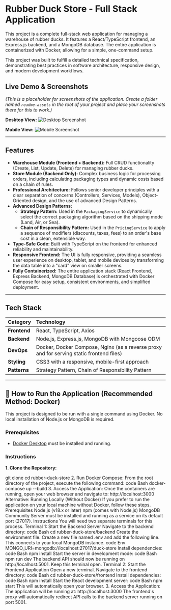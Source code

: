 # Rubber Duck Store - Full Stack Application

This project is a complete full-stack web application for managing a warehouse of rubber ducks. It features a React/TypeScript frontend, an Express.js backend, and a MongoDB database. The entire application is containerized with Docker, allowing for a simple, one-command setup.

This project was built to fulfill a detailed technical specification, demonstrating best practices in software architecture, responsive design, and modern development workflows.

## Live Demo & Screenshots

*(This is a placeholder for screenshots of the application. Create a folder named `readme-assets` in the root of your project and place your screenshots there for this to work.)*

**Desktop View:**
![Desktop Screenshot](./readme-assets/desktop-view.png)

**Mobile View:**
![Mobile Screenshot](./readme-assets/mobile-view.png)


---

## Features

-   **Warehouse Module (Frontend + Backend):** Full CRUD functionality (Create, List, Update, Delete) for managing rubber ducks.
-   **Store Module (Backend Only):** Complex business logic for processing orders, including calculating packaging types and dynamic costs based on a chain of rules.
-   **Professional Architecture:** Follows senior developer principles with a clear separation of concerns (Controllers, Services, Models), Object-Oriented design, and the use of advanced Design Patterns.
-   **Advanced Design Patterns:**
    -   **Strategy Pattern:** Used in the `PackagingService` to dynamically select the correct packaging algorithm based on the shipping mode (Land, Air, or Sea).
    -   **Chain of Responsibility Pattern:** Used in the `PricingService` to apply a sequence of modifiers (discounts, taxes, fees) to an order's base cost in a clean, extensible way.
-   **Type-Safe Code:** Built with TypeScript on the frontend for enhanced reliability and maintainability.
-   **Responsive Frontend:** The UI is fully responsive, providing a seamless user experience on desktop, tablet, and mobile devices by transforming the data table into a "card" view on smaller screens.
-   **Fully Containerized:** The entire application stack (React Frontend, Express Backend, MongoDB Database) is orchestrated with Docker Compose for easy setup, consistent environments, and simplified deployment.

---

## Tech Stack

| Category      | Technology                                                                                                    |
| :------------ | :------------------------------------------------------------------------------------------------------------ |
| **Frontend**  | React, TypeScript, Axios                                                                                      |
| **Backend**   | Node.js, Express.js, MongoDB with Mongoose ODM                                                                |
| **DevOps**    | Docker, Docker Compose, Nginx (as a reverse proxy and for serving static frontend files)                        |
| **Styling**   | CSS3 with a responsive, mobile-first approach                                                                 |
| **Patterns**  | Strategy Pattern, Chain of Responsibility Pattern                                                             |

---

## 🚀 How to Run the Application (Recommended Method: Docker)

This project is designed to be run with a single command using Docker. No local installation of Node.js or MongoDB is required.

### Prerequisites

-   [Docker Desktop](https://www.docker.com/products/docker-desktop/) must be installed and running.

### Instructions

**1. Clone the Repository:**

git clone <your-github-repository-url>
cd rubber-duck-store
2. Run Docker Compose:
From the root directory of the project, execute the following command:
code
Bash
docker-compose up --build
3. Access the Application:
Once the containers are running, open your web browser and navigate to:
http://localhost:3000
Alternative: Running Locally (Without Docker)
If you prefer to run the application on your local machine without Docker, follow these steps.
Prerequisites
Node.js (v18.x or later)
npm (comes with Node.js)
MongoDB Community Server must be installed and running as a service on its default port (27017).
Instructions
You will need two separate terminals for this process.
Terminal 1: Start the Backend Server
Navigate to the backend directory:
code
Bash
cd rubber-duck-store/backend
Create the environment file. Create a new file named .env and add the following line. This connects to your local MongoDB instance.
code
Env
MONGO_URI=mongodb://localhost:27017/duck-store
Install dependencies:
code
Bash
npm install
Start the server in development mode:
code
Bash
npm run dev
The backend API should now be running on http://localhost:5001. Keep this terminal open.
Terminal 2: Start the Frontend Application
Open a new terminal.
Navigate to the frontend directory:
code
Bash
cd rubber-duck-store/frontend
Install dependencies:
code
Bash
npm install
Start the React development server:
code
Bash
npm start
This will automatically open your browser.
3. Access the Application:
The application will be running at:
http://localhost:3000
The frontend's proxy will automatically redirect API calls to the backend server running on port 5001.
